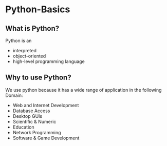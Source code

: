 # Python-Basics
## What is Python?
Python is an 
- interpreted
- object-oriented
- high-level programming language  
## Why to use Python?
We use python because it has a wide range of application in the following Domain:
- Web and Internet Development
- Database Access
- Desktop GUIs
- Scientific & Numeric
- Education
- Network Programming
- Software & Game Development
